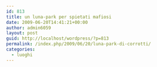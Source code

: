```yaml
---
id: 813
title: un luna-park per spietati mafiosi
date: 2009-06-20T14:41:21+00:00
author: admin6059
layout: post
guid: http://localhost/wordpress/?p=813
permalink: /index.php/2009/06/20/luna-park-di-corrotti/
categories:
  - luoghi
---
```

